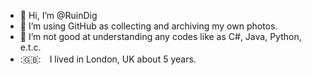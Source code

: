 - 👋 Hi, I’m @RuinDig
- 👀 I’m using GitHub as collecting and archiving my own photos.
- 🌱 I’m not good at understanding any codes like as C#, Java, Python, e.t.c.
- :🇬🇧:　I lived in London, UK about 5 years.
